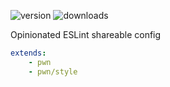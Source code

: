 ![version](https://img.shields.io/npm/v/eslint-config-pwn.svg?style=flat-square)
![downloads](https://img.shields.io/npm/dt/eslint-config-pwn.svg?style=flat-square)

Opinionated ESLint shareable config

```yml
extends:
    - pwn
    - pwn/style
```
